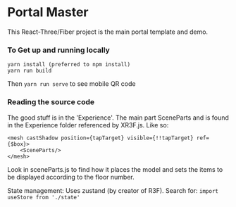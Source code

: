 # Portal Master
This React-Three/Fiber project is the main portal template and demo.

###  To Get up and running locally

```
yarn install (preferred to npm install)
yarn run build 
```
Then ```yarn run serve``` to see mobile QR code
 
###  Reading the source code

The good stuff is in the 'Experience'.  The main part SceneParts and is found in the Experience folder referenced by XR3F.js.  Like so:

```
<mesh castShadow position={tapTarget} visible={!!tapTarget} ref={$box}>  
    <SceneParts/>   
</mesh> 
```

Look in sceneParts.js to find how it places the model and sets the items to be displayed according to the floor number.

State management:  Uses zustand (by creator of R3F).  Search for: ```import useStore from './state'```